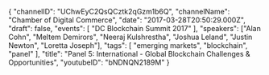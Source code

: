 {
    "channelID": "UChwEyC2QsQCztk2qGzm1b6Q",
    "channelName": "Chamber of Digital Commerce",
    "date": "2017-03-28T20:50:29.000Z",
    "draft": false,
    "events": [
        "DC Blockchain Summit 2017"
    ],
    "speakers": ["Alan Cohn", "Meltem Demirors", "Neeraj Kulshrestha", "Joshua Leland", "Justin Newton", "Loretta Joseph"],
    "tags": [
        "emerging markets",
        "blockchain",
        "panel"
    ],
    "title": "Panel 5: International - Global Blockchain Challenges & Opportunities",
    "youtubeID": "bNDNQN2189M"
}
